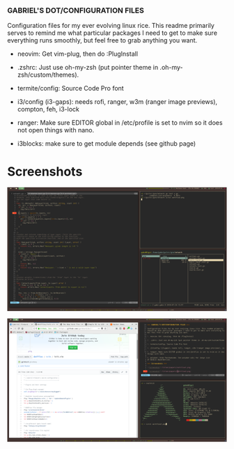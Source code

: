 ### GABRIEL'S DOT/CONFIGURATION FILES

Configuration files for my ever evolving linux rice. This readme primarily serves to 
remind me what particular packages I need to get to make sure everything runs smoothly,
but feel free to grab anything you want.

- neovim: Get vim-plug, then do :PlugInstall 

- .zshrc: Just use oh-my-zsh (put pointer theme in .oh-my-zsh/custom/themes). 

- termite/config: Source Code Pro font

- i3/config (i3-gaps): needs rofi, ranger, w3m (ranger image previews), compton, feh, i3-lock

- ranger: Make sure EDITOR global in /etc/profile is set to nvim so it does not open
things with nano.

- i3blocks: make sure to get module depends (see github page) 

# Screenshots
![Screenshot](/i3/wallpapers/workflow1.png)

![Screenshot](/i3/wallpapers/workflow2.png)

